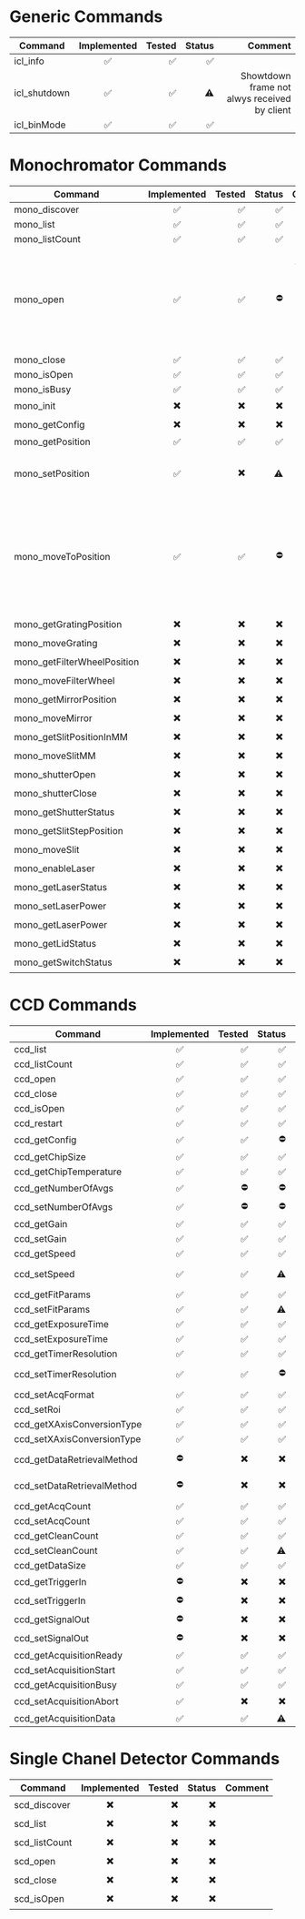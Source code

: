 # Generic Commands

| Command      | Implemented | Tested | Status |                                      Comment |
|--------------|:-----------:|-------:|-------:|---------------------------------------------:|
| icl_info     |      ✅      |      ✅ |      ✅ |                                              |
| icl_shutdown |      ✅      |      ✅ |     ⚠️ | Showtdown frame not alwys received by client |
| icl_binMode  |      ✅      |      ✅ |      ✅ |                                              |

# Monochromator Commands

| Command                     | Implemented | Tested | Status |                                                                 Comment |
|-----------------------------|:-----------:|-------:|-------:|------------------------------------------------------------------------:|
| mono_discover               |      ✅      |      ✅ |      ✅ |                                                                         |
| mono_list                   |      ✅      |      ✅ |      ✅ |                                                                         |
| mono_listCount              |      ✅      |      ✅ |      ✅ |                                                                         |
| mono_open                   |      ✅      |      ✅ |      ⛔ |     Opening the mono does not work atm if a CCD is attached to the mono |
| mono_close                  |      ✅      |      ✅ |      ✅ |                                                                         |
| mono_isOpen                 |      ✅      |      ✅ |      ✅ |                                                                         |
| mono_isBusy                 |      ✅      |      ✅ |      ✅ |                                                                         |
| mono_init                   |     ✖️      |     ✖️ |     ✖️ |                                                                         |
| mono_getConfig              |     ✖️      |     ✖️ |     ✖️ |                                                                         |
| mono_getPosition            |      ✅      |      ✅ |      ✅ |                                                                         |
| mono_setPosition            |      ✅      |     ✖️ |     ⚠️ |                                      Should this be available to users? |
| mono_moveToPosition         |      ✅      |      ✅ |      ⛔ | Mono not working as expected yet, does not move to position as expected |
| mono_getGratingPosition     |     ✖️      |     ✖️ |     ✖️ |                                                                         |
| mono_moveGrating            |     ✖️      |     ✖️ |     ✖️ |                                                                         |
| mono_getFilterWheelPosition |     ✖️      |     ✖️ |     ✖️ |                                                                         |
| mono_moveFilterWheel        |     ✖️      |     ✖️ |     ✖️ |                                                                         |
| mono_getMirrorPosition      |     ✖️      |     ✖️ |     ✖️ |                                                                         |
| mono_moveMirror             |     ✖️      |     ✖️ |     ✖️ |                                                                         |
| mono_getSlitPositionInMM    |     ✖️      |     ✖️ |     ✖️ |                                                                         |
| mono_moveSlitMM             |     ✖️      |     ✖️ |     ✖️ |                                                                         |
| mono_shutterOpen            |     ✖️      |     ✖️ |     ✖️ |                                                                         |
| mono_shutterClose           |     ✖️      |     ✖️ |     ✖️ |                                                                         |
| mono_getShutterStatus       |     ✖️      |     ✖️ |     ✖️ |                                                                         |
| mono_getSlitStepPosition    |     ✖️      |     ✖️ |     ✖️ |                                                                         |
| mono_moveSlit               |     ✖️      |     ✖️ |     ✖️ |                                                                         |
| mono_enableLaser            |     ✖️      |     ✖️ |     ✖️ |                                                                         |
| mono_getLaserStatus         |     ✖️      |     ✖️ |     ✖️ |                                                                         |
| mono_setLaserPower          |     ✖️      |     ✖️ |     ✖️ |                                                                         |
| mono_getLaserPower          |     ✖️      |     ✖️ |     ✖️ |                                                                         |
| mono_getLidStatus           |     ✖️      |     ✖️ |     ✖️ |                                                                         |
| mono_getSwitchStatus        |     ✖️      |     ✖️ |     ✖️ |                                                                         |

# CCD Commands

| Command                    | Implemented | Tested | Status |                                                            Comment |
|----------------------------|:-----------:|-------:|-------:|-------------------------------------------------------------------:|
| ccd_list                   |      ✅      |      ✅ |      ✅ |                                                                    |
| ccd_listCount              |      ✅      |      ✅ |      ✅ |                                                                    |
| ccd_open                   |      ✅      |      ✅ |      ✅ |                                                                    |
| ccd_close                  |      ✅      |      ✅ |      ✅ |                                                                    |
| ccd_isOpen                 |      ✅      |      ✅ |      ✅ |                                                                    |
| ccd_restart                |      ✅      |      ✅ |      ✅ |                                                                    |
| ccd_getConfig              |      ✅      |      ✅ |      ⛔ |                             Does not return anything at the moment |
| ccd_getChipSize            |      ✅      |      ✅ |      ✅ |                                                                    |
| ccd_getChipTemperature     |      ✅      |      ✅ |      ✅ |                                                                    |
| ccd_getNumberOfAvgs        |      ✅      |      ⛔ |      ⛔ |                            [E];-315;CCD does not support averaging |
| ccd_setNumberOfAvgs        |      ✅      |      ⛔ |      ⛔ |                            [E];-315;CCD does not support averaging |
| ccd_getGain                |      ✅      |      ✅ |      ✅ |                                                                    |
| ccd_setGain                |      ✅      |      ✅ |      ✅ |                                                                    |
| ccd_getSpeed               |      ✅      |      ✅ |      ✅ |                                                                    |
| ccd_setSpeed               |      ✅      |      ✅ |     ⚠️ |  I have a camera with 45kHz, 1MHz, 1MHz Ultra, what else is there? |
| ccd_getFitParams           |      ✅      |      ✅ |      ✅ |                                    results":{"params":"0,1,0,0,0"} |
| ccd_setFitParams           |      ✅      |      ✅ |     ⚠️ |                There is no documentation what these paramters mean |
| ccd_getExposureTime        |      ✅      |      ✅ |      ✅ |                                                                    |
| ccd_setExposureTime        |      ✅      |      ✅ |      ✅ |                                                                    |
| ccd_getTimerResolution     |      ✅      |      ✅ |      ✅ |                                                                    |
| ccd_setTimerResolution     |      ✅      |      ✅ |      ⛔ | I can set timer resoltion to 0 or 1 as "resolution", but no effect |
| ccd_setAcqFormat           |      ✅      |      ✅ |      ✅ |                                                                    |
| ccd_setRoi                 |      ✅      |      ✅ |      ✅ |                                                                    |
| ccd_getXAxisConversionType |      ✅      |      ✅ |      ✅ |                                                                    |
| ccd_setXAxisConversionType |      ✅      |      ✅ |      ✅ |                                                                    |
| ccd_getDataRetrievalMethod |      ⛔      |     ✖️ |     ✖️ |      "[E];-2;ccd_getDataRetrievalMethod;Command handler not found" |
| ccd_setDataRetrievalMethod |      ⛔      |     ✖️ |     ✖️ |      "[E];-2;ccd_getDataRetrievalMethod;Command handler not found" |
| ccd_getAcqCount            |      ✅      |      ✅ |      ✅ |                                                                    |
| ccd_setAcqCount            |      ✅      |      ✅ |      ✅ |                                                                    |
| ccd_getCleanCount          |      ✅      |      ✅ |      ✅ |                                                                    |
| ccd_setCleanCount          |      ✅      |      ✅ |     ⚠️ |                            No documentation what the "mode" 238 is |
| ccd_getDataSize            |      ✅      |      ✅ |      ✅ |                                                                    |
| ccd_getTriggerIn           |      ⛔      |     ✖️ |     ✖️ |                                         needs documentation about: |
| ccd_setTriggerIn           |      ⛔      |     ✖️ |     ✖️ |                   "addressWhere":-1,"eventWhen":-1,"sigTypeHow":-1 |
| ccd_getSignalOut           |      ⛔      |     ✖️ |     ✖️ |                                           "errors":["[E];-729;on"] |
| ccd_setSignalOut           |      ⛔      |     ✖️ |     ✖️ |                                                                    |
| ccd_getAcquisitionReady    |      ✅      |      ✅ |      ✅ |                                                                    |
| ccd_setAcquisitionStart    |      ✅      |      ✅ |      ✅ |                                                                    |
| ccd_getAcquisitionBusy     |      ✅      |      ✅ |      ✅ |                                                                    |
| ccd_setAcquisitionAbort    |      ✅      |     ✖️ |     ✖️ |                                                                    |
| ccd_getAcquisitionData     |      ✅      |      ✅ |     ⚠️ |             Data is being retrieved but still formatted for telnet |

# Single Chanel Detector Commands

| Command       | Implemented | Tested | Status | Comment |
|---------------|:-----------:|-------:|-------:|--------:|
| scd_discover  |     ✖️      |     ✖️ |     ✖️ |         |
| scd_list      |     ✖️      |     ✖️ |     ✖️ |         |
| scd_listCount |     ✖️      |     ✖️ |     ✖️ |         |
| scd_open      |     ✖️      |     ✖️ |     ✖️ |         |
| scd_close     |     ✖️      |     ✖️ |     ✖️ |         |
| scd_isOpen    |     ✖️      |     ✖️ |     ✖️ |         |
